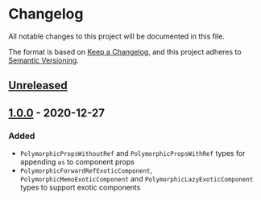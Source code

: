 # Changelog

All notable changes to this project will be documented in this file.

The format is based on [Keep a Changelog](https://keepachangelog.com/en/1.0.0/),
and this project adheres to [Semantic Versioning](https://semver.org/spec/v2.0.0.html).

## [Unreleased]

## [1.0.0] - 2020-12-27

### Added

- `PolymorphicPropsWithoutRef` and `PolymorphicPropsWithRef` types for appending `as` to component props
- `PolymorphicForwardRefExoticComponent`, `PolymorphicMemoExoticComponent` and `PolymorphicLazyExoticComponent` types to support exotic components

[unreleased]: https://github.com/kripod/react-polymorphic-types/compare/v1.0.0...HEAD
[1.0.0]: https://github.com/kripod/react-polymorphic-types/releases/tag/v1.0.0
